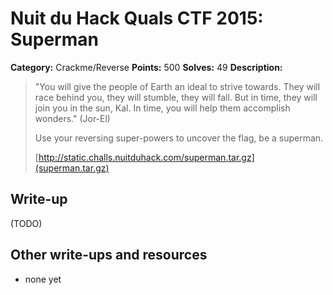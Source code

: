# Nuit du Hack Quals CTF 2015: Superman

**Category:** Crackme/Reverse
**Points:** 500
**Solves:** 49
**Description:** 

> "You will give the people of Earth an ideal to strive towards. They will race behind you, they will stumble, they will fall. But in time, they will join you in the sun, Kal. In time, you will help them accomplish wonders." (Jor-El)
> 
> Use your reversing super-powers to uncover the flag, be a superman.
> 
> [http://static.challs.nuitduhack.com/superman.tar.gz](superman.tar.gz)

## Write-up

(TODO)

## Other write-ups and resources

* none yet